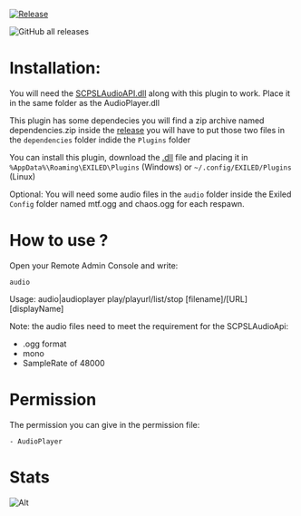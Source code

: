 [![Release]][Link]
<!----------------------------------------------------------------------------->
[Link]: https://github.com/Antoniofo/AudioPlayer/releases
<!---------------------------------[ Buttons ]--------------------------------->
[Release]: https://img.shields.io/badge/Release-EFFDE?style=for-the-badge&logoColor=white&logo=DocuSign
![GitHub all releases](https://img.shields.io/github/downloads/Antoniofo/AudioPlayer/total)


# Installation:

You will need the [SCPSLAudioAPI.dll](https://github.com/CedModV2/SCPSLAudioApi/releases) along with this plugin to work. Place it in the same folder as the AudioPlayer.dll

This plugin has some dependecies you will find a zip archive named dependencies.zip inside the [release](https://github.com/Antoniofo/AudioPlayer/releases) you will have to put those two files in the `dependencies` folder indide the `Plugins` folder

You can install this plugin, download the [.dll](https://github.com/Antoniofo/AudioPlayer/releases) file and placing it in ``%AppData%\Roaming\EXILED\Plugins`` (Windows) or ``~/.config/EXILED/Plugins`` (Linux)

Optional: You will need some audio files in the `audio` folder inside the Exiled `Config` folder named mtf.ogg and chaos.ogg for each respawn.


# How to use ?

Open your Remote Admin Console and write:

``audio`` 

Usage: audio|audioplayer play/playurl/list/stop [filename]/[URL] [displayName]

Note: the audio files need to meet the requirement for the SCPSLAudioApi:
- .ogg format
- mono
- SampleRate of 48000

# Permission

The permission you can give in the permission file:

`- AudioPlayer`

# Stats
![Alt](https://repobeats.axiom.co/api/embed/b7e2b9be38f9202b150d87f243dd9aaff51407e9.svg "Repobeats analytics image")
